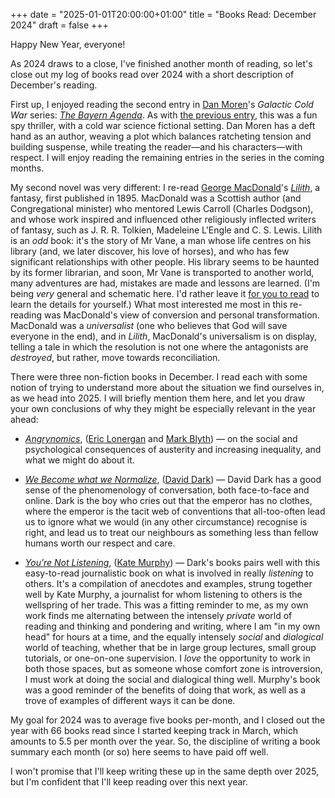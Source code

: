+++
date = "2025-01-01T20:00:00+01:00"
title = "Books Read: December 2024"
draft = false
+++

Happy New Year, everyone! 

As 2024 draws to a close, I've finished another month of reading, so let's close
out my log of books read over 2024 with a short description of December's reading.

First up, I enjoyed reading the second entry in 
[Dan Moren](https://dmoren.com)'s *Galactic Cold War* series: 
*[The Bayern Agenda](https://dmoren.com/writing/galactic-cold-war/the-bayern-agenda/)*.
As with [the previous entry](https://dmoren.com/writing/galactic-cold-war/the-caledonian-gambit/),
this was a fun spy thriller, with a cold war science fictional setting. 
Dan Moren has a deft hand as an author, weaving a
plot which balances ratcheting tension and building suspense, while treating
the reader—and his characters—with respect. I will enjoy reading the remaining
entries in the series in the coming months.

My second novel was very different: I re-read [George MacDonald](https://en.wikipedia.org/wiki/George_MacDonald)'s
*[Lilith](https://standardebooks.org/ebooks/george-macdonald/lilith)*, a fantasy, 
first published in 1895. MacDonald was a Scottish author (and Congregational 
minister) who mentored Lewis Carroll (Charles Dodgson), and whose work inspired
and influenced other religiously inflected writers of fantasy, such as J. R. R. Tolkien, 
Madeleine L'Engle and C. S. Lewis. Lilith is an *odd* book: it's the story of Mr Vane, 
a man whose life centres on his library (and, we later discover, his love of horses), and 
who has few significant relationships with other people. His library seems to be haunted
by its former librarian, and soon, Mr Vane is transported to another world, many adventures
are had, mistakes are made and lessons are learned. (I'm being *very* general and schematic
here. I'd rather leave it [for you to
read](https://standardebooks.org/ebooks/george-macdonald/lilith) to learn the
details for yourself.) What most interested me most in this re-reading was MacDonald's 
view of conversion and personal transformation. MacDonald was a *universalist* (one who 
believes that God will save everyone in the end), and in *Lilith*, MacDonald's universalism 
is on display, telling a tale in which the resolution is not one where the antagonists are
*destroyed*, but rather, move towards reconciliation. 

<!--more-->

There were three non-fiction books in December. I read each with some notion of trying
to understand more about the situation we find ourselves in, as we head into 2025. I will briefly
mention them here, and let you draw your own conclusions of why they might be especially relevant
in the year ahead:

* *[Angrynomics](https://uk.bookshop.org/p/books/angrynomics-mr-eric-lonergan/1355442?ean=9781788212793)*, ([Eric Lonergan](https://www.philosophyofmoney.net/biography/) and [Mark Blyth](https://home.watson.brown.edu/people/faculty/watson-faculty/mark-blyth)) — on the social and psychological consequences of austerity and increasing inequality, and what we might do about it.

* *[We Become what we
  Normalize](https://uk.bookshop.org/p/books/we-become-what-we-normalize-what-we-owe-each-other-in-worlds-that-demand-our-silence-david-dark/7576219?ean=9781506481685)*,
  ([David Dark](https://www.belmont.edu/profiles/david-dark/)) — David Dark has
  a good sense of the phenomenology of conversation, both face-to-face and
  online. Dark is the boy who cries out that the emperor has no clothes, where
  the emperor is the tacit web of conventions that all-too-often lead us to
  ignore what we would (in any other circumstance) recognise is right, and 
  lead us to treat our neighbours as something less than fellow humans worth
  our respect and care.

* *[You’re Not Listening](https://uk.bookshop.org/p/books/you-re-not-listening-what-you-re-missing-and-why-it-matters-kate-murphy/1419979?ean=9781784709402)*, ([Kate Murphy](https://www.journalistkatemurphy.com)) 
— Dark's books pairs well with this easy-to-read journalistic book on what is involved in 
really *listening* to others. It's a compilation of anecdotes and examples, strung together
well by Kate Murphy, a journalist for whom listening to others is the wellspring of her trade. 
This was a fitting reminder to me, as my own work finds me alternating between the intensely
*private* world of reading and thinking and pondering and writing, where I am "in
my own head"  for hours at a time, and the equally intensely *social* and *dialogical* 
world of teaching, whether that be in large group lectures, small group
tutorials, or one-on-one supervision. I *love* the opportunity to work in both those spaces, 
but as someone whose comfort zone is introversion, I must work at doing the
social and dialogical thing well. Murphy's book was a good reminder of the
benefits of doing that work, as well as a trove of examples of different ways it can be done.


My goal for 2024 was to average five books per-month, and I closed out the year
with 66 books read since I started keeping track in March, which amounts to 5.5 per month 
over the year. So, the discipline of writing a book summary each month (or so)
here seems to have paid off well. 

I won't promise that I'll keep writing these up in the same depth over 2025, but I'm confident that I'll keep reading over this next year.




